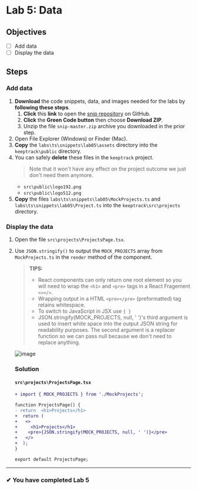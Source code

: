 # Lab 5: Data

## Objectives

- [ ] Add data
- [ ] Display the data

## Steps

### Add data

1. **Download** the code snippets, data, and images needed for the labs by **following these steps**.
   1. **Click** this **link** to open the [snip repository](https://github.com/craigmckeachie/snip) on GitHub.
   2. **Click** the **Green Code button** then choose **Download ZIP**.
   3. Unzip the file `snip-master.zip` archive you downloaded in the prior step.
1. Open File Explorer (Windows) or Finder (Mac).
1. **Copy** the `labs\ts\snippets\lab05\assets` directory into the `keeptrack\public` directory.
1. You can safely **delete** these files in the `keeptrack` project.
   > Note that it won't have any effect on the project outcome we just don't need them anymore.
   - `src\public\logo192.png`
   - `src\public\logo512.png`
1. **Copy** the files `labs\ts\snippets\lab05\MockProjects.ts` and `labs\ts\snippets\lab05\Project.ts` into the `keeptrack\src\projects` directory.

<!-- <a href=".\snippets\lab05\assets" target="_blank">assets</a> -->

### Display the data

1. Open the file `src\projects\ProjectsPage.tsx`.
2. Use `JSON.stringify()` to output the `MOCK_PROJECTS` array from `MockProjects.ts` in the `render` method of the component.

   > **TIPS:**
   >
   > - React components can only return one root element so you will need to wrap the `<h1>` and `<pre>` tags in a React Fragement `<></>`.
   > - Wrapping output in a HTML `<pre></pre>` (preformatted) tag retains whitespace.
   > - To switch to JavaScript in JSX use `{ }`
   > - JSON.stringify(MOCK_PROJECTS, null, ' ')'s third argument is used to insert white space into the output JSON string for readability purposes.
   >   The second argument is a replacer function so we can pass null because we don't need to replace anything.

   ![image](https://user-images.githubusercontent.com/1474579/64889510-85efa380-d63b-11e9-8dc5-86f6dce8cec2.png)

   ### Solution

   #### `src\projects\ProjectsPage.tsx`

   ```diff
   + import { MOCK_PROJECTS } from './MockProjects';

   function ProjectsPage() {
   - return  <h1>Projects</h1>
   +  return (
   +   <>
   +     <h1>Projects</h1>
   +    <pre>{JSON.stringify(MOCK_PROJECTS, null, ' ')}</pre>
   +   </>
   +  );
   }

   export default ProjectsPage;
   ```

---

### &#10004; You have completed Lab 5
